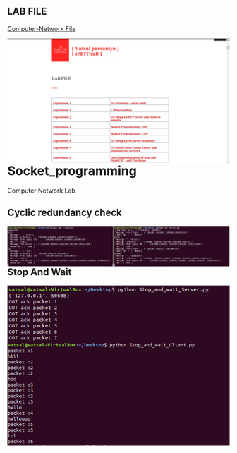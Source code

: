## LAB FILE
[Computer-Network File](https://sway.office.com/UqzBFLlpCoyEc6bh?ref=Link)

<img src="file.PNG"
     alt="file.png"
     style="float: left; margin-right: 10px;" />
# Socket_programming
Computer Network Lab
  ## Cyclic redundancy check
   <img src="crc.PNG"
     alt="crc.png"
     style="float: left; margin-right: 10px;" />
  ## Stop And Wait
   <img src="SAWS.PNG"
     alt="SWAS.png"
     style="float: left; margin-right: 10px;" />
   <img src="SAWC.PNG"
     alt="SAWC.png"
     style="float: left; margin-right: 10px;" />

